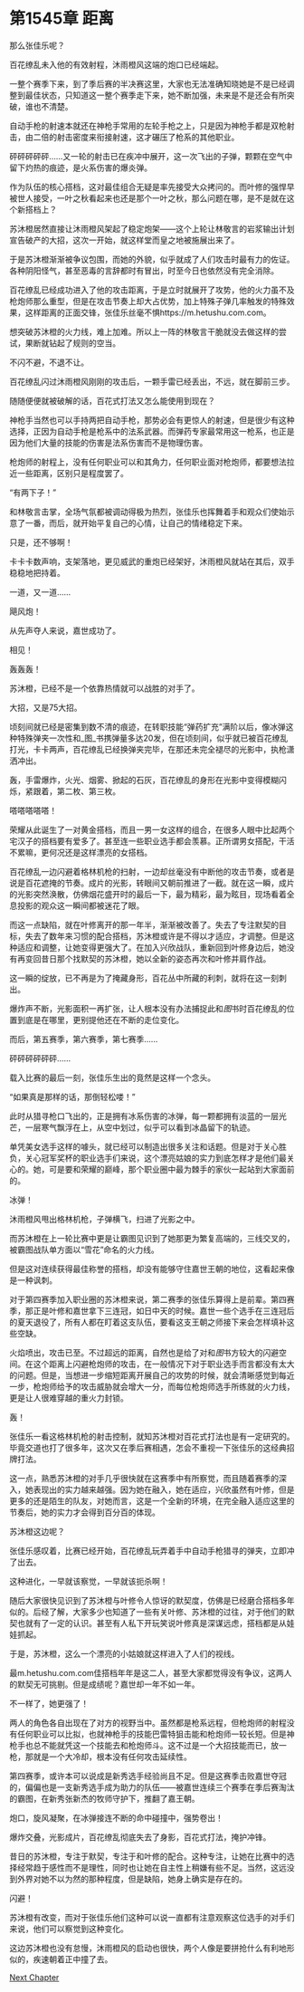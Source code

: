 # 第1545章 距离

那么张佳乐呢？

百花缭乱未入他的有效射程，沐雨橙风这端的炮口已经端起。

一整个赛季下来，到了季后赛的半决赛这里，大家也无法准确知晓她是不是已经调整到最佳状态，只知道这一整个赛季走下来，她不断加强，未来是不是还会有所突破，谁也不清楚。

自动手枪的射速本就还在神枪手常用的左轮手枪之上，只是因为神枪手都是双枪射击，由二倍的射击密度来衔接射速，这才碾压了枪系的其他职业。

砰砰砰砰砰……又一轮的射击已在疾冲中展开，这一次飞出的子弹，颗颗在空气中留下灼热的痕迹，是火系伤害的爆炎弹。

作为队伍的核心搭档，这对最佳组合无疑是率先接受大众拷问的。而叶修的强悍早被世人接受，一叶之秋看起来也还是那个一叶之秋，那么问题在哪，是不是就在这个新搭档上？

苏沐橙居然直接让沐雨橙风架起了稳定炮架——这个上轮让林敬言的岩浆输出计划宣告破产的大招，这次一开始，就这样堂而皇之地被施展出来了。

于是苏沐橙渐渐被争议包围，而她的外貌，似乎就成了人们攻击时最有力的佐证。各种阴阳怪气，甚至恶毒的言辞都时有冒出，时至今日也依然没有完全消除。

百花缭乱已经成功进入了他的攻击距离，于是立时就展开了攻势，他的火力虽不及枪炮师那么重型，但是在攻击节奏上却大占优势，加上特殊子弹几率触发的特殊效果，这样距离的正面交锋，张佳乐丝毫不惧https://m.hetushu.com.com。

想突破苏沐橙的火力线，难上加难。所以上一阵的林敬言干脆就没去做这样的尝试，果断就钻起了规则的空当。

不闪不避，不退不让。

百花缭乱闪过沐雨橙风刚刚的攻击后，一颗手雷已经丢出，不远，就在脚前三步。

随随便便就被破解的话，百花式打法又怎么能使用到现在？

神枪手当然也可以手持两把自动手枪，那势必会有更惊人的射速，但是很少有这种选择，正因为自动手枪是枪系中的法系武器。而弹药专家最常用这一枪系，也正是因为他们大量的技能的伤害是法系伤害而不是物理伤害。

枪炮师的射程上，没有任何职业可以和其角力，任何职业面对枪炮师，都要想法拉近一些距离，区别只是程度罢了。

“有两下子！”

和林敬言击掌，全场气氛都被调动得极为热烈，张佳乐也挥舞着手和观众们使始示意了一番，而后，就开始平复自己的心情，让自己的情绪稳定下来。

只是，还不够啊！

卡卡卡数声响，支架落地，更见威武的重炮已经架好，沐雨橙风就站在其后，双手稳稳地把持着。

一道，又一道……

飓风炮！

从先声夺人来说，嘉世成功了。

相见！

轰轰轰！

苏沐橙，已经不是一个依靠热情就可以战胜的对手了。

大招，又是75大招。

顷刻间就已经是密集到数不清的痕迹，在转职技能“弹药扩充”满阶以后，像冰弹这种特殊弹夹一次性和_图_书携弹量多达20发，但在顷刻间，似乎就已被百花缭乱打光，卡卡两声，百花缭乱已经换弹夹完毕，在那还未完全褪尽的光影中，执枪潇洒冲出。

轰，手雷爆炸，火光、烟雾、掀起的石灰，百花缭乱的身形在光影中变得模糊闪烁，紧跟着，第二枚、第三枚。

嗒嗒嗒嗒嗒！

荣耀从此诞生了一对黄金搭档，而且一男一女这样的组合，在很多人眼中比起两个宅汉子的搭档要有爱多了。甚至连一些职业选手都会羡慕。正所谓男女搭配，干活不累嘛，更何况还是这样漂亮的女搭档。

百花缭乱一边闪避着格林机枪的扫射，一边却丝毫没有中断他的攻击节奏，或者是说是百花遮掩的节奏。成片的光影，转眼间又朝前推进了一截。就在这一瞬，成片的光影突然涣散，仿佛烟花盛开时的最后一下，最为精彩，最为眩目，现场看着全息投影的观众这一瞬间都被迷花了眼。

而这一点缺陷，就在叶修离开的那一年半，渐渐被改善了。失去了专注默契的目标，失去了数年来习惯的配合搭档，苏沐橙或许是不得以才适应，才调整。但是这种适应和调整，让她变得更强大了。在加入兴欣战队，重新回到叶修身边后，她没有再变回昔日那个找默契的苏沐橙，她以全新的姿态再次和叶修并肩作战。

这一瞬的绽放，已不再是为了掩藏身形，百花丛中所藏的利刺，就将在这一刻刺出。

爆炸声不断，光影面积一再扩张，让人根本没有办法捕捉此和*图*书时百花缭乱的位置到底是在哪里，更别提他还在不断的走位变化。

而后，第五赛季，第六赛季，第七赛季……

砰砰砰砰砰砰……

载入比赛的最后一刻，张佳乐生出的竟然是这样一个念头。

“如果真是那样的话，那倒轻松喽！”

此时从猎寻枪口飞出的，正是拥有冰系伤害的冰弹，每一颗都拥有淡蓝的一层光芒，一层寒气飘浮在上，从空中划过，似乎可以看到冰晶留下的轨迹。

单凭美女选手这样的噱头，就已经可以制造出很多关注和话题。但是对于关心胜负，关心冠军奖杯的职业选手们来说，这个漂亮姑娘的实力到底怎样才是他们最关心的。她，可是要和荣耀的巅峰，那个职业圈中最为棘手的家伙一起站到大家面前的。

冰弹！

沐雨橙风甩出格林机枪，子弹横飞，扫进了光影之中。

而苏沐橙在上一轮比赛中更是让霸图见识到了她那更为繁复高端的，三线交叉的，被霸图战队单方面以“雪花”命名的火力线。

但是这对连续获得最佳称誉的搭档，却没有能够守住嘉世王朝的地位，这看起来像是一种讽刺。

对于第四赛季加入职业圈的苏沐橙来说，第二赛季的张佳乐算得上是前辈。第四赛季，那正是叶修和嘉世拿下三连冠，如日中天的时候。嘉世一些个选手在三连冠后的夏天退役了，所有人都在盯着这支队伍，要看这支王朝之师接下来会怎样填补这些空缺。

火焰喷出，攻击已至。不过超远的距离，自然也是给了对和*图*书方较大的闪避空间。在这个距离上闪避枪炮师的攻击，在一般情况下对于职业选手而言都没有太大的问题。但是，当想进一步缩短距离开展自己的攻势的时候，就会清晰感觉到每近一步，枪炮师给予的攻击威胁就会增大一分，而每位枪炮师选手所练就的火力线，更是让人很难穿越的重火力封锁。

轰！

张佳乐一看这格林机枪的射击控制，就知苏沐橙对百花式打法也是有一定研究的。毕竟交道也打了很多年，这次又在季后赛相遇，怎会不重视一下张佳乐的这经典招牌打法。

这一点，熟悉苏沐橙的对手几乎很快就在这赛季中有所察觉，而且随着赛季的深入，她表现出的实力越来越强。因为她在融入，她在适应，兴欣虽然有叶修，但是更多的还是陌生的队友，对她而言，这是一个全新的环境，在完全融入适应这里的节奏后，她的实力才会得到百分百的体现。

苏沐橙这边呢？

张佳乐感叹着，比赛已经开始，百花缭乱玩弄着手中自动手枪猎寻的弹夹，立即冲了出去。

这种进化，一早就该察觉，一早就该扼杀啊！

随后大家很快见识到了苏沐橙与叶修令人惊讶的默契度，仿佛是已经磨合搭档多年似的。后经了解，大家多少也知道了一些有关叶修、苏沐橙的过往，对于他们的默契也就有了一定的认识。甚至有人私下开玩笑说叶修真是深谋远虑，搭档都是从娃娃抓起。

于是，苏沐橙，这么一个漂亮的小姑娘就这样进入了人们的视线。

最m.hetushu.com.com佳搭档年年是这二人，甚至大家都觉得没有争议，这两人的默契无可挑剔。但是成绩呢？嘉世却一年不如一年。

不一样了，她更强了！

两人的角色各自出现在了对方的视野当中。虽然都是枪系远程，但枪炮师的射程没有任何职业可以比拟，也就神枪手的技能巴雷特狙击能和枪炮师一较长短。但是神枪手也总不能就凭这一个技能去和枪炮师斗。这不过是一个大招技能而已，放一枪，那就是一个大冷却，根本没有任何攻击延续性。

第四赛季，或许本可以说成是新秀选手经验尚且不足。但是这赛季击败嘉世夺冠的，偏偏也是一支新秀选手成为助力的队伍——被嘉世连续三个赛季在季后赛淘汰的霸图，在新秀张新杰的牧师守护下，推翻了嘉王朝。

炮口，旋风凝聚，在冰弹接连不断的命中碰撞中，强势卷出！

爆炸交叠，光影成片，百花缭乱彻底失去了身影，百花式打法，掩护冲锋。

昔日的苏沐橙，专注于默契，专注于和叶修的配合。这种专注，让她在比赛中的选择经常趋于感性而不是理性，同时也让她在自主性上稍嫌有些不足。当然，这远没到外界对她不以为然的那种程度，但是缺陷，她身上确实是存在的。

闪避！

苏沐橙有改变，而对于张佳乐他们这种可以说一直都有注意观察这位选手的对手们来说，他们可以察觉到这种变化。

这边苏沐橙也没有怠慢，沐雨橙风的启动也很快，两个人像是要拼抢什么有利地形似的，疾速朝着正中撞了去。



[Next Chapter](%E7%AC%AC1546%E7%AB%A0%20%E5%B7%A9%E5%9B%BA%E4%BC%98%E5%8A%BF.md)
